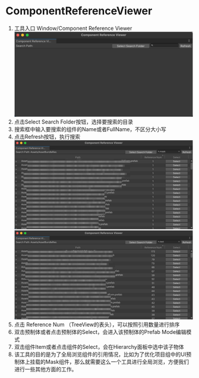 # ComponentReferenceViewer

1. 工具入口 Window/Component Reference Viewer
![工具示意图_1](imgs/img_1.png)
2. 点击Select Search Folder按钮，选择要搜索的目录
3. 搜索框中输入要搜索的组件的Name或者FullName，不区分大小写
4. 点击Refresh按钮，执行搜索
![工具示意图_2](imgs/img_2.png)
![工具示意图_3](imgs/img_3.png)
5. 点击 Reference Num （TreeView的表头），可以按照引用数量进行排序
6. 双击预制体或者点击预制体的Select，会进入该预制体的Prefab Mode编辑模式
7. 双击组件Item或者点击组件的Select，会在Hierarchy面板中选中该子物体
8. 该工具的目的是为了全局浏览组件的引用情况，比如为了优化项目组中的UI预制体上挂载的Mask组件，那么就需要这么一个工具进行全局浏览，方便我们进行一些其他方面的工作。